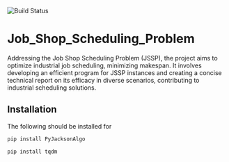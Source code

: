 ![Build Status](https://img.shields.io/github/actions/workflow/status/AristosDraga/Job_Shop_Scheduling_Problem/test.yml?branch=main)


# Job_Shop_Scheduling_Problem
Addressing the Job Shop Scheduling Problem (JSSP), the project aims to optimize industrial job scheduling, minimizing makespan. It involves developing an efficient program for JSSP instances and creating a concise technical report on its efficacy in diverse scenarios, contributing to industrial scheduling solutions.


## Installation
The following should be installed for 
```bash
pip install PyJacksonAlgo
```

```bash
pip install tqdm
```

